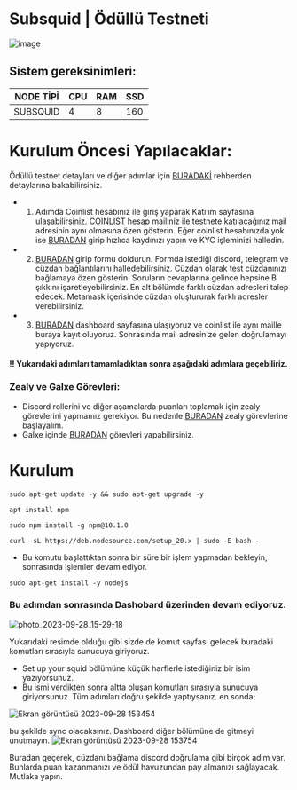 # Subsquid | Ödüllü Testneti 


![image](https://user-images.githubusercontent.com/111747226/271275647-795f18a0-31d1-4d59-adf7-2a6d57438359.jpg)


## Sistem gereksinimleri:
NODE TİPİ | CPU     | RAM      | SSD     |
| ------------- | ------------- | ------------- | -------- |
| SUBSQUID  | 4          | 8         | 160  |

# Kurulum Öncesi Yapılacaklar:
Ödüllü testnet detayları ve diğer adımlar için [BURADAKİ](https://blog.subsquid.io/introducing-the-subsquid-network-testnet-app/) rehberden detaylarına bakabilirsiniz.
* 1. Adımda Coinlist hesabınız ile giriş yaparak Katılım sayfasına ulaşabilirsiniz. [COINLIST](https://coinlist.co/subsquid-testnet) hesap mailiniz ile testnete katılacağınız mail adresinin aynı olmasına özen gösterin. Eğer coinlist hesabınızda yok ise [BURADAN](https://coinlist.co/clt?referral_code=J7XEET) girip hızlıca kaydınızı yapın ve KYC işleminizi halledin.
* 2. [BURADAN](https://subsquid.deform.cc/testnetnodeapplication/) girip formu doldurun. Formda istediği discord, telegram ve cüzdan bağlantılarını halledebilirsiniz. Cüzdan olarak test cüzdanınızı bağlamaya özen gösterin. Soruların cevaplarına gelince hepsine B şıkkını işaretleyebilirsiniz. En alt bölümde farklı cüzdan adresleri talep edecek. Metamask içerisinde cüzdan oluştururak farklı adresler verebilirsiniz.
* 3. [BURADAN](https://app.subsquid.io/squids/) dashboard sayfasına ulaşıyoruz ve coinlist ile aynı maille buraya kayıt oluyoruz. Sonrasında mail adresinize gelen doğrulamayı yapıyoruz.

#### !! Yukarıdaki adımları tamamladıktan sonra aşağıdaki adımlara geçebiliriz.

### Zealy ve Galxe Görevleri:
* Discord rollerini ve diğer aşamalarda puanları toplamak için zealy görevlerini yapmamız gerekiyor. Bu nedenle [BURADAN](https://zealy.io/c/subsquid/invite/gLuK7enydCo0IqkQ0eM1a) zealy görevlerine başlayalım.
* Galxe içinde [BURADAN](https://galxe.com/subsquid) görevleri yapabilirsiniz.

# Kurulum

```
sudo apt-get update -y && sudo apt-get upgrade -y
```

```
apt install npm
```

```
sudo npm install -g npm@10.1.0
```
```
curl -sL https://deb.nodesource.com/setup_20.x | sudo -E bash -
```
* Bu komutu başlattıktan sonra bir süre bir işlem yapmadan bekleyin, sonrasında işlemler devam ediyor.

```
sudo apt-get install -y nodejs
```

### Bu adımdan sonrasında Dashobard üzerinden devam ediyoruz.
![photo_2023-09-28_15-29-18](https://github.com/CoinHuntersTR/Subsquid/assets/111747226/f320e9d8-e000-4b6b-838b-6eea63910840)

Yukarıdaki resimde olduğu gibi sizde de komut sayfası gelecek buradaki komutları sırasıyla sunucuya giriyoruz.
* Set up your squid bölümüne küçük harflerle istediğiniz bir isim yazıyorsunuz. 
* Bu ismi verdikten sonra altta oluşan komutları sırasıyla sunucuya giriyorsunuz.
Tüm adımları doğru şekilde yaptıysanız. en sonda;

![Ekran görüntüsü 2023-09-28 153454](https://github.com/CoinHuntersTR/Subsquid/assets/111747226/82e96f78-d1d0-43c1-b0a2-3bf16e72d719)

bu şekilde sync olacaksınız. Dashboard diğer bölümüne de gitmeyi unutmayın.
![Ekran görüntüsü 2023-09-28 153754](https://github.com/CoinHuntersTR/Subsquid/assets/111747226/52c3e6c1-e0af-4449-8f12-d9d70569a9ec)

Buradan geçerek, cüzdanı bağlama discord doğrulama gibi birçok adım var. Bunlarda puan kazanmanızı ve ödül havuzundan pay almanızı sağlayacak. Mutlaka yapın.




